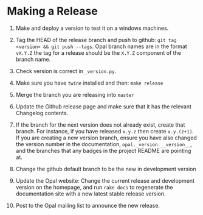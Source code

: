 # Making a Release
1. Make and deploy a version to test it on a windows machines.

2. Tag the HEAD of the release branch and push to github: `git tag <version> && git push --tags`.
Opal branch names are in the format `vX.Y.Z` the tag for a release should be the `X.Y.Z` component
of the branch name.

3. Check version is correct in `_version.py`.

4. Make sure you have `twine` installed and then: `make release`

5. Merge the branch you are releasing into `master`

6. Update the Github release page and make sure that it has the relevant Changelog contents.

7. If the branch for the next version does not already exist, create that branch. For instance, if you
have released `x.y.z` then create `x.y.(z+1)`. If you are creating a new version branch, ensure you have
also changed the version number in the documentation, `opal._version.__version__`, and the branches that
any badges in the project README are pointing at.

8. Change the github default branch to be the new in development version

9. Update the Opal website: Change the current release and development version on the homepage, and run
`rake docs` to regenerate the documentation site with a new latest stable release version.

10. Post to the Opal mailing list to announce the new release.
